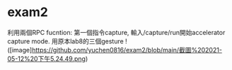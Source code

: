 # exam2
利用兩個RPC fucntion:
第一個指令capture, 輸入/capture/run開始accelerator capture mode.
用原本lab8的三個gesture
!([image]https://github.com/yuchen0816/exam2/blob/main/截圖%202021-05-12%20下午5.24.49.png)
